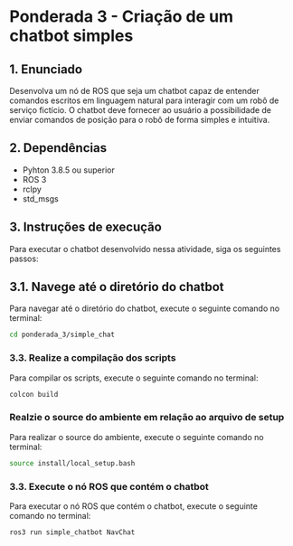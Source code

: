 # Ponderada 3 - Criação de um chatbot simples

## 1. Enunciado

Desenvolva um nó de ROS que seja um chatbot capaz de entender comandos escritos em linguagem natural para interagir com um robô de serviço fictício. O chatbot deve fornecer ao usuário a possibilidade de enviar comandos de posição para o robô de forma simples e intuitiva.

## 2. Dependências

- Pyhton 3.8.5 ou superior
- ROS 3
- rclpy
- std_msgs

## 3. Instruções de execução

Para executar o chatbot desenvolvido nessa atividade, siga os seguintes passos:

## 3.1. Navege até o diretório do chatbot

Para navegar até o diretório do chatbot, execute o seguinte comando no terminal:

```bash
cd ponderada_3/simple_chat
```

### 3.3. Realize a compilação dos scripts

Para compilar os scripts, execute o seguinte comando no terminal:

```bash
colcon build
```
### Realzie o source do ambiente em relação ao arquivo de setup

Para realizar o source do ambiente, execute o seguinte comando no terminal:

```bash
source install/local_setup.bash 
```

### 3.3. Execute o nó ROS que contém o chatbot

Para executar o nó ROS que contém o chatbot, execute o seguinte comando no terminal:

```bash
ros3 run simple_chatbot NavChat
```







